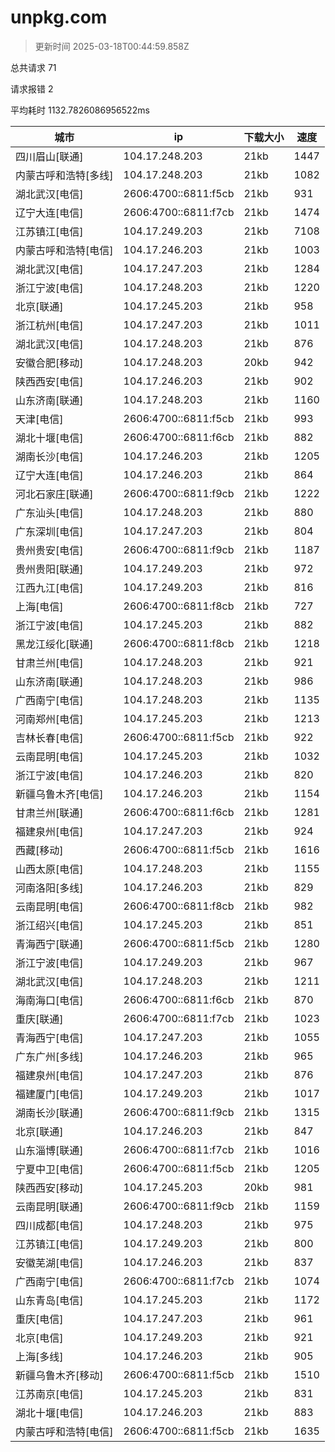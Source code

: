 
  # unpkg.com

  > 更新时间 2025-03-18T00:44:59.858Z
  
  总共请求 71

  请求报错 2

  平均耗时 1132.7826086956522ms

|城市|ip|下载大小|速度|
|-----|----------|---|---|
|四川眉山[联通]|104.17.248.203|21kb|1447|
|内蒙古呼和浩特[多线]|104.17.248.203|21kb|1082|
|湖北武汉[电信]|2606:4700::6811:f5cb|21kb|931|
|辽宁大连[电信]|2606:4700::6811:f7cb|21kb|1474|
|江苏镇江[电信]|104.17.249.203|21kb|7108|
|内蒙古呼和浩特[电信]|104.17.246.203|21kb|1003|
|湖北武汉[电信]|104.17.247.203|21kb|1284|
|浙江宁波[电信]|104.17.248.203|21kb|1220|
|北京[联通]|104.17.245.203|21kb|958|
|浙江杭州[电信]|104.17.247.203|21kb|1011|
|湖北武汉[电信]|104.17.248.203|21kb|876|
|安徽合肥[移动]|104.17.248.203|20kb|942|
|陕西西安[电信]|104.17.246.203|21kb|902|
|山东济南[联通]|104.17.248.203|21kb|1160|
|天津[电信]|2606:4700::6811:f5cb|21kb|993|
|湖北十堰[电信]|2606:4700::6811:f6cb|21kb|882|
|湖南长沙[电信]|104.17.246.203|21kb|1205|
|辽宁大连[电信]|104.17.246.203|21kb|864|
|河北石家庄[联通]|2606:4700::6811:f9cb|21kb|1222|
|广东汕头[电信]|104.17.248.203|21kb|880|
|广东深圳[电信]|104.17.247.203|21kb|804|
|贵州贵安[电信]|2606:4700::6811:f9cb|21kb|1187|
|贵州贵阳[联通]|104.17.249.203|21kb|972|
|江西九江[电信]|104.17.249.203|21kb|816|
|上海[电信]|2606:4700::6811:f8cb|21kb|727|
|浙江宁波[电信]|104.17.245.203|21kb|882|
|黑龙江绥化[联通]|2606:4700::6811:f8cb|21kb|1218|
|甘肃兰州[电信]|104.17.248.203|21kb|921|
|山东济南[联通]|104.17.248.203|21kb|986|
|广西南宁[电信]|104.17.248.203|21kb|1135|
|河南郑州[电信]|104.17.245.203|21kb|1213|
|吉林长春[电信]|2606:4700::6811:f5cb|21kb|922|
|云南昆明[电信]|104.17.245.203|21kb|1032|
|浙江宁波[电信]|104.17.246.203|21kb|820|
|新疆乌鲁木齐[电信]|104.17.246.203|21kb|1154|
|甘肃兰州[联通]|2606:4700::6811:f6cb|21kb|1281|
|福建泉州[电信]|104.17.247.203|21kb|924|
|西藏[移动]|2606:4700::6811:f5cb|21kb|1616|
|山西太原[电信]|104.17.248.203|21kb|1155|
|河南洛阳[多线]|104.17.246.203|21kb|829|
|云南昆明[电信]|2606:4700::6811:f8cb|21kb|982|
|浙江绍兴[电信]|104.17.245.203|21kb|851|
|青海西宁[联通]|2606:4700::6811:f5cb|21kb|1280|
|浙江宁波[电信]|104.17.249.203|21kb|967|
|湖北武汉[电信]|104.17.248.203|21kb|1211|
|海南海口[电信]|2606:4700::6811:f6cb|21kb|870|
|重庆[联通]|2606:4700::6811:f7cb|21kb|1023|
|青海西宁[电信]|104.17.247.203|21kb|1055|
|广东广州[多线]|104.17.246.203|21kb|965|
|福建泉州[电信]|104.17.247.203|21kb|876|
|福建厦门[电信]|104.17.249.203|21kb|1017|
|湖南长沙[联通]|2606:4700::6811:f9cb|21kb|1315|
|北京[联通]|104.17.246.203|21kb|847|
|山东淄博[联通]|2606:4700::6811:f7cb|21kb|1016|
|宁夏中卫[电信]|2606:4700::6811:f5cb|21kb|1205|
|陕西西安[移动]|104.17.245.203|20kb|981|
|云南昆明[联通]|2606:4700::6811:f9cb|21kb|1159|
|四川成都[电信]|104.17.248.203|21kb|975|
|江苏镇江[电信]|104.17.249.203|21kb|800|
|安徽芜湖[电信]|104.17.246.203|21kb|837|
|广西南宁[电信]|2606:4700::6811:f7cb|21kb|1074|
|山东青岛[电信]|104.17.245.203|21kb|1172|
|重庆[电信]|104.17.247.203|21kb|961|
|北京[电信]|104.17.249.203|21kb|921|
|上海[多线]|104.17.246.203|21kb|905|
|新疆乌鲁木齐[移动]|2606:4700::6811:f5cb|21kb|1510|
|江苏南京[电信]|104.17.245.203|21kb|831|
|湖北十堰[电信]|104.17.246.203|21kb|883|
|内蒙古呼和浩特[电信]|2606:4700::6811:f5cb|21kb|1635|

  